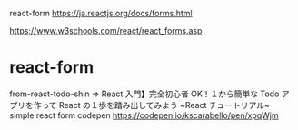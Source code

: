 react-form
https://ja.reactjs.org/docs/forms.html

https://www.w3schools.com/react/react_forms.asp

# react-form

from-react-todo-shin =>
React 入門】完全初心者 OK！１から簡単な Todo アプリを作って React の１歩を踏み出してみよう ~React チュートリアル~
simple react form codepen
https://codepen.io/kscarabello/pen/xpqWjm
